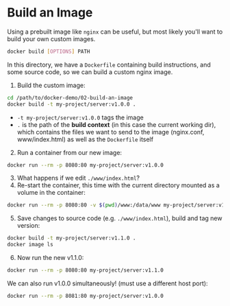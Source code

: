 # Build an Image

Using a prebuilt image like `nginx` can be useful, but most likely you'll want to build your own custom images.

```sh
docker build [OPTIONS] PATH
```

In this directory, we have a `Dockerfile` containing build instructions, and some source code, so we can build a custom nginx image.
1. Build the custom image:
  ```sh
  cd /path/to/docker-demo/02-build-an-image
  docker build -t my-project/server:v1.0.0 .
  ```
  - `-t my-project/server:v1.0.0` tags the image
  - `.` is the path of the **build context** (in this case the current working dir), which contains the files we want to send to the image (nginx.conf, www/index.html) as well as the `Dockerfile` itself
2. Run a container from our new image:
  ```sh
  docker run --rm -p 8080:80 my-project/server:v1.0.0
  ```
3. What happens if we edit `./www/index.html`?
4. Re-start the container, this time with the current directory mounted as a volume in the container:
  ```sh
  docker run --rm -p 8080:80 -v $(pwd)/www:/data/www my-project/server:v1.0.0
  ```
5. Save changes to source code (e.g. `./www/index.html`), build and tag new version:
  ```sh
  docker build -t my-project/server:v1.1.0 .
  docker image ls
  ```
6. Now run the new v1.1.0:
  ```sh
  docker run --rm -p 8080:80 my-project/server:v1.1.0
  ```
  We can also run v1.0.0 simultaneously! (must use a different host port):
  ```sh
  docker run --rm -p 8081:80 my-project/server:v1.0.0
  ```
